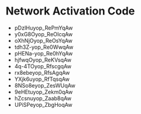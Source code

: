# Network Activation Code
* pDzlHuyop_RePmYqAw
* y0xG8Oyop_ReOIcqAw
* oXhNjOyop_ReOsYqAw
* tdh3Z-yop_Re0WwqAw
* pHENa-yop_Re0hYqAw
* hjfwqOyop_ReKVsqAw
* 4q-4TOyop_RfscgqAw
* rx8ebeyop_RfsAgqAw
* YXjk6uyop_RfTqsqAw
* 8NSo8eyop_ZesWUqAw
* 9eHEtuyop_Zekm0qAw
* hZcsnuyop_Zaab8qAw
* UPiSPeyop_ZbgHoqAw